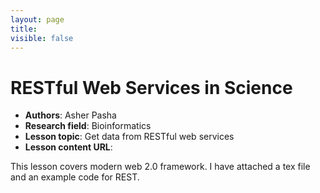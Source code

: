 ```yaml
---
layout: page
title:
visible: false
---
```

<!-- change visible to true if you want it on the site -->

# RESTful Web Services in Science

 - **Authors**: Asher Pasha
 - **Research field**: Bioinformatics
 - **Lesson topic**: Get data from RESTful web services
 - **Lesson content URL**: <link>

This lesson covers modern web 2.0 framework. I have attached a tex file and an example code for REST.

